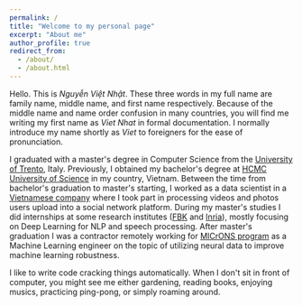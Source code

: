 ```yaml
---
permalink: /
title: "Welcome to my personal page"
excerpt: "About me"
author_profile: true
redirect_from: 
  - /about/
  - /about.html
---
```


Hello. This is *Nguyễn Việt Nhật*. These three words in my full name are family name, middle name, and first name respectively. Because of the middle name and name order confusion in many countries, you will find me writing my first name as *Viet Nhat* in formal documentation.
I normally introduce my name shortly as *Viet* to foreigners for the ease of pronunciation.

I graduated with a master's degree in Computer Science from the [University of Trento](https://www.disi.unitn.it/), Italy. 
Previously, I obtained my bachelor's degree at [HCMC University of Science](https://hcmus.edu.vn/) in my country, Vietnam. 
Between the time from bachelor's graduation to master's starting, I worked as a data scientist in a [Vietnamese company](https://zalo.ai/) where I took part in processing videos and photos users upload into a social network platform.
During my master's studies I did internships at some research institutes ([FBK](https://ict.fbk.eu/units/hlt-mt/join-us/) and [Inria](https://team.inria.fr/perception/alumni/viet-nhat-nguyen/)), mostly focusing on Deep Learning for NLP and speech processing.
After master's graduation I was a contractor remotely working for [MICrONS program](http://www.ninai.org/) as a Machine Learning engineer on the topic of utilizing neural data to improve machine learning robustness.

I like to write code cracking things automatically. When I don't sit in front of computer, you might see me either gardening, reading books, enjoying musics, practicing ping-pong, or simply roaming around.